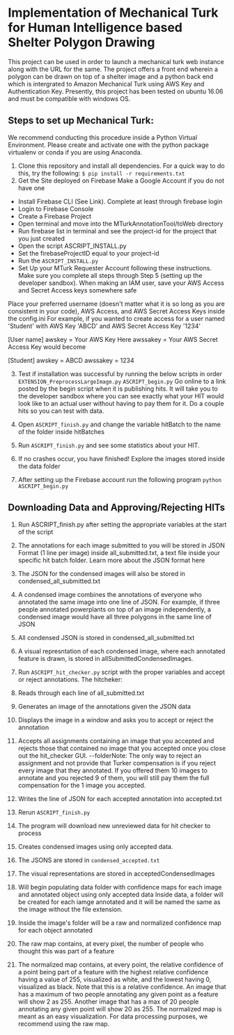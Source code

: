 # Implementation of Mechanical Turk for Human Intelligence based Shelter Polygon Drawing
This project can be used in order to launch a mechanical turk web instance along with the URL for the same. 
The project offers a front end wherein a polygon can be drawn on top of a shelter image and a python back end which is intergrated to Amazon Mechanical Turk using AWS Key and Authentication Key.
Presently, this project has been tested on ubuntu 16.06 and must be compatible with windows OS.

## Steps to set up Mechanical Turk:
We recommend conducting this procedure inside a Python Virtual Environment. Please create and activate one with the python package virtualenv or conda if you are using Anaconda.

1) Clone this repository and install all dependencies. For a quick way to do this, try the following:
`$ pip install -r requirements.txt`
2) Get the Site deployed on Firebase
 Make a Google Account if you do not have one
- Install Firebase CLI (See Link). Complete at least through firebase login
- Login to Firebase Console
- Create a Firebase Project
- Open terminal and move into the MTurkAnnotationTool/toWeb directory
- Run firebase list in terminal and see the project-id for the project that you just created
- Open the script ASCRIPT_INSTALL.py
- Set the firebaseProjectID equal to your project-id
- Run the `ASCRIPT_INSTALL.py`
- Set Up your MTurk Requester Account following these instructions. Make sure you complete all steps through Step 5 (setting up the developer sandbox). When making an IAM user, save your AWS Access and Secret Access keys somewhere safe

Place your preferred username (doesn't matter what it is so long as you are consistent in your code), AWS Access, and AWS Secret Access Keys inside the config.ini For example, if you wanted to create access for a user named 'Student' with AWS Key 'ABCD' and AWS Secret Access Key '1234'

[User name]
awskey = Your AWS Key Here
awssakey = Your AWS Secret Access Key
would become

[Student]
awskey = ABCD
awssakey = 1234

3) Test if installation was successful by running the below scripts in order
`EXTENSION_PreprocessLargeImage.py`
`ASCRIPT_begin.py`
Go online to a link posted by the begin script when it is publishing hits. It will take you to the developer sandbox where you can see exactly what your HIT would look like to an actual user without having to pay them for it. Do a couple hits so you can test with data.

4) Open `ASCRIPT_finish.py` and change the variable hitBatch to the name of the folder inside hitBatches
5) Run `ASCRIPT_finish.py` and see some statistics about your HIT.

6) If no crashes occur, you have finished! Explore the images stored inside the data folder
7) After setting up the Firebase account run the following program
   `python ASCRIPT_begin.py`

## Downloading Data and Approving/Rejecting HITs
1) Run ASCRIPT_finish.py after setting the appropriate variables at the start of the script

2) The annotations for each image submitted to you will be stored in JSON Format (1 line per image) inside all_submitted.txt, a text file inside your specific hit batch folder. Learn more about the JSON format here

3) The JSON for the condensed images will also be stored in condensed_all_submitted.txt

4) A condensed image combines the annotations of everyone who annotated the same image into one line of JSON. For example, if three people annotated powerplants on top of an image independently, a condensed image would have all three polygons in the same line of JSON
5) All condensed JSON is stored in condensed_all_submitted.txt
6) A visual represntation of each condensed image, where each annotated feature is drawn, is stored in allSubmittedCondensedImages.
7) Run `ASCRIPT_hit_checker.py` script with the proper variables and accept or reject annotations. The hitcheker:
8) Reads through each line of all_submitted.txt
9) Generates an image of the annotations given the JSON data
10) Displays the image in a window and asks you to accept or reject the annotation
11) Accepts all assignments containing an image that you accepted and rejects those that contained no image that you accepted once you close out the hit_checker GUI. --folderNote: The only way to reject an assignment and not provide that Turker compensation is if you reject every image that they annotated. If you offered them 10 images to annotate and you rejected 9 of them, you will still pay them the full compensation for the 1 image you accepted.
12) Writes the line of JSON for each accepted annotation into accepted.txt
13) Rerun `ASCRIPT_finish.py`
14) The program will download new unreviewed data for hit checker to process
15) Creates condensed images using only accepted data.
16) The JSONS are stored in `condensed_accepted.txt`
17) The visual representations are stored in acceptedCondensedImages
18) Will begin populating data folder with confidence maps for each image and annotated object using only accepted data
Inside data, a folder will be created for each iamge annotated and it will be named the same as the image without the file extension.
19) Inside the image's folder will be a raw and normalized confidence map for each object annotated
20) The raw map contains, at every pixel, the number of people who thought this was part of a feature
21) The normalized map contains, at every point, the relative confidence of a point being part of a feature with the highest relative confidence having a value of 255, visualized as white, and the lowest having 0, visualized as black. Note that this is a relative confidence. An image that has a maximum of two people annotating any given point as a feature will show 2 as 255. Another image that has a max of 20 people annotating any given point will show 20 as 255. The normalized map is meant as an easy visualization. For data processing purposes, we recommend using the raw map.
